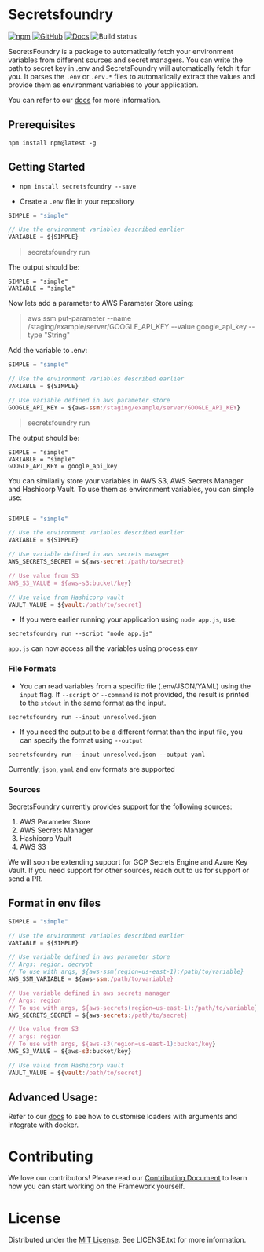 # Secretsfoundry

[![npm](https://img.shields.io/npm/v/secretsfoundry?style=flat-square)](https://www.npmjs.com/package/secretsfoundry)
[![GitHub](https://img.shields.io/github/license/innoavator/secretsfoundry?style=flat-square)](https://github.com/innoavator/secretsfoundry/blob/main/LICENSE.txt) [![Docs](https://img.shields.io/badge/docs-up%20to%20date-blue)](https://abhichoudhary06.gitbook.io/secretsfoundry/) ![Build status](https://img.shields.io/github/workflow/status/innoavator/secretsfoundry/Release?event=push&label=Release?style=flat-square)

SecretsFoundry is a package to automatically fetch your environment variables
from different sources and secret managers. You can write the path to secret key in .env and
SecretsFoundry will automatically fetch it for you. It parses the `.env` or `.env.*` files
to automatically extract the values and provide them as environment variables to your
application.

You can refer to our [docs](https://abhichoudhary06.gitbook.io/secretsfoundry/) for more information.

## Prerequisites

`npm install npm@latest -g`

## Getting Started

- `npm install secretsfoundry --save`

- Create a `.env` file in your repository

```js
SIMPLE = "simple"

// Use the environment variables described earlier
VARIABLE = ${SIMPLE}
```

> secretsfoundry run

The output should be:

```
SIMPLE = "simple"
VARIABLE = "simple"
```

Now lets add a parameter to AWS Parameter Store using:

> aws ssm put-parameter --name /staging/example/server/GOOGLE_API_KEY --value google_api_key --type "String"

Add the variable to .env:

```js
SIMPLE = "simple"

// Use the environment variables described earlier
VARIABLE = ${SIMPLE}

// Use variable defined in aws parameter store
GOOGLE_API_KEY = ${aws-ssm:/staging/example/server/GOOGLE_API_KEY}

```

> secretsfoundry run

The output should be:

```
SIMPLE = "simple"
VARIABLE = "simple"
GOOGLE_API_KEY = google_api_key
```

You can similarily store your variables in AWS S3, AWS Secrets Manager and Hashicorp Vault.
To use them as environment variables, you can simple use:

```js

SIMPLE = "simple"

// Use the environment variables described earlier
VARIABLE = ${SIMPLE}

// Use variable defined in aws secrets manager
AWS_SECRETS_SECRET = ${aws-secret:/path/to/secret}

// Use value from S3
AWS_S3_VALUE = ${aws-s3:bucket/key}

// Use value from Hashicorp vault
VAULT_VALUE = ${vault:/path/to/secret}

```

- If you were earlier running your application using `node app.js`, use:

`secretsfoundry run --script "node app.js"`

`app.js` can now access all the variables using process.env

### File Formats

- You can read variables from a specific file (.env/JSON/YAML) using the `input` flag. If `--script` or `--command` is not provided, the result is printed to the `stdout` in the same format as the input.

`secretsfoundry run --input unresolved.json`

- If you need the output to be a different format than the input file, you can specify the format using `--output`

`secretsfoundry run --input unresolved.json --output yaml`

Currently, `json`, `yaml` and `env` formats are supported
  
### Sources

SecretsFoundry currently provides support for the following sources:

1. AWS Parameter Store
2. AWS Secrets Manager
3. Hashicorp Vault
4. AWS S3

We will soon be extending support for GCP Secrets Engine and Azure Key Vault. If you need support
for other sources, reach out to us for support or send a PR.

## Format in env files

```js
SIMPLE = "simple"

// Use the environment variables described earlier
VARIABLE = ${SIMPLE}

// Use variable defined in aws parameter store
// Args: region, decrypt
// To use with args, ${aws-ssm(region=us-east-1):/path/to/variable}
AWS_SSM_VARIABLE = ${aws-ssm:/path/to/variable}

// Use variable defined in aws secrets manager
// Args: region
// To use with args, ${aws-secrets(region=us-east-1):/path/to/variable}
AWS_SECRETS_SECRET = ${aws-secrets:/path/to/secret}

// Use value from S3
// args: region
// To use with args, ${aws-s3(region=us-east-1):bucket/key}
AWS_S3_VALUE = ${aws-s3:bucket/key}

// Use value from Hashicorp vault
VAULT_VALUE = ${vault:/path/to/secret}
```

## Advanced Usage:

Refer to our [docs](https://github.com/innoavator/secretsfoundry) to see how to customise loaders with arguments and integrate with docker.

# Contributing

We love our contributors! Please read our [Contributing Document](CONTRIBUTING.md) to learn how you can start working on the Framework yourself.

# License

Distributed under the [MIT License](./LICENSE.txt). See LICENSE.txt for more information.

